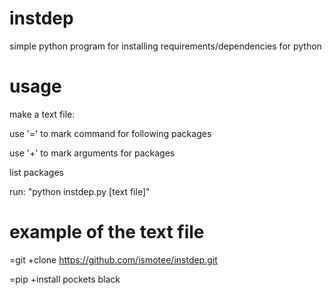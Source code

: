 # instdep
simple python program for installing requirements/dependencies for python

# usage

make a text file:

use '=' to mark command for following packages 

use '+' to mark arguments for packages

list packages

run: "python instdep.py [text file]" 

# example of the text file

  =git
  +clone
  https://github.com/ismotee/instdep.git

  =pip
  +install
  pockets
  black
